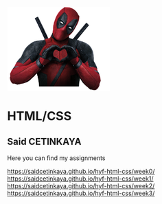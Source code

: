 <!doctype html>
<html lang="en">
  <head>
    <meta charset="utf-8">
  </head>
  <body>
    <div class='imgg'>
      <img src='https://raw.githubusercontent.com/saidcetinkaya/hyf-html-css/master/week1/Photos/deadpool_PNG83.png' width=240px alt='Photo'>
    </div>
    <div>
      <h1>HTML/CSS</h1>
      <h2>Said CETINKAYA</h2>
      <p>Here you can find my assignments</p>
      <a href="https://saidcetinkaya.github.io/hyf-html-css/week0/" rel="nofollow">https://saidcetinkaya.github.io/hyf-html-css/week0/</a><br>
      <a href="https://saidcetinkaya.github.io/hyf-html-css/week1/">https://saidcetinkaya.github.io/hyf-html-css/week1/</a>
      <a href="https://saidcetinkaya.github.io/hyf-html-css/week2/" rel="nofollow">https://saidcetinkaya.github.io/hyf-html-css/week2/</a><br>
      <a href="https://saidcetinkaya.github.io/hyf-html-css/week3/">https://saidcetinkaya.github.io/hyf-html-css/week3/</a>
    </div>
  </body>
</html>
